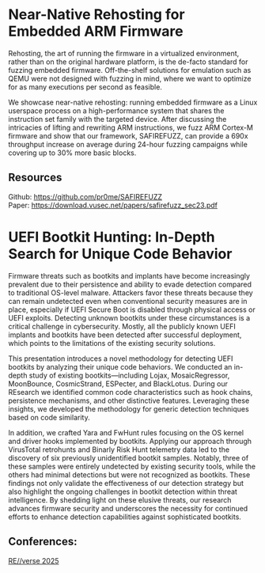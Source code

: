 # Near-Native Rehosting for Embedded ARM Firmware
Rehosting, the art of running the firmware in a virtualized environment, rather than on the original hardware platform, is the de-facto standard for fuzzing embedded firmware. Off-the-shelf solutions for emulation such as QEMU were not designed with fuzzing in mind, where we want to optimize for as many executions per second as feasible.

We showcase near-native rehosting: running embedded firmware as a Linux userspace process on a high-performance system that shares the instruction set family with the targeted device. After discussing the intricacies of lifting and rewriting ARM instructions, we fuzz ARM Cortex-M firmware and show that our framework, SAFIREFUZZ, can provide a 690x throughput increase on average during 24-hour fuzzing campaigns while covering up to 30% more basic blocks.

## Resources
Github: https://github.com/pr0me/SAFIREFUZZ  
Paper: https://download.vusec.net/papers/safirefuzz_sec23.pdf

#  UEFI Bootkit Hunting: In-Depth Search for Unique Code Behavior
Firmware threats such as bootkits and implants have become increasingly prevalent due to their persistence and ability to evade detection compared to traditional OS-level malware. Attackers favor these threats because they can remain undetected even when conventional security measures are in place, especially if UEFI Secure Boot is disabled through physical access or UEFI exploits. Detecting unknown bootkits under these circumstances is a critical challenge in cybersecurity. Mostly, all the publicly known UEFI implants and bootkits have been detected after successful deployment, which points to the limitations of the existing security solutions.

This presentation introduces a novel methodology for detecting UEFI bootkits by analyzing their unique code behaviors. We conducted an in-depth study of existing bootkits—including Lojax, MosaicRegressor, MoonBounce, CosmicStrand, ESPecter, and BlackLotus. During our REsearch we identified common code characteristics such as hook chains, persistence mechanisms, and other distinctive features. Leveraging these insights, we developed the methodology for generic detection techniques based on code similarity. 

In addition, we crafted Yara and FwHunt rules focusing on the OS kernel and driver hooks implemented by bootkits. Applying our approach through VirusTotal retrohunts and Binarly Risk Hunt telemetry data led to the discovery of six previously unidentified bootkit samples. Notably, three of these samples were entirely undetected by existing security tools, while the others had minimal detections but were not recognized as bootkits. These findings not only validate the effectiveness of our detection strategy but also highlight the ongoing challenges in bootkit detection within threat intelligence. By shedding light on these elusive threats, our research advances firmware security and underscores the necessity for continued efforts to enhance detection capabilities against sophisticated bootkits.

## Conferences:
[RE//verse 2025](https://re-verse.io/)
